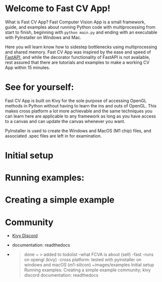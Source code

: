 # Welcome to Fast CV App!

What is Fast CV App? Fast Computer Vision App is a small framework, guide, and examples about running Python code with multiprocessing from start to finish, beginning with `python main.py` and ending with an executable with PyInstaller on Windows and Mac.

Here you will learn know how to sidestep bottlenecks using multiprocessing and shared memory. Fast CV App was inspired by the ease and speed of [FastAPI](https://fastapi.tiangolo.com/), and while the decorator functionality of FastAPI is not available, rest assured that there are tutorials and examples to make a working CV App within 15 minutes. 


# See for yourself:


Fast CV App is built on Kivy for the sole purpose of accessing OpenGL methods in Python without having to learn the ins and outs of OpenGL. This makes cross platform a lot more achievable and the same techniques you can learn here are applicable to any framework as long as you have access to a canvas and can update the canvas whenever you want. 

PyInstaller is used to create the Windows and MacOS (M1 chip) files, and associated .spec files are left in for examination. 

# Initial setup
# Running examples:

# Creating a simple example
# Community
- [Kivy Discord](https://discord.gg/hve3BMPrDh)
- documentation: readthedocs


- > done
~ > added to todolist
-what FCVA is about (sell)
-fast
-runs on opengl (kivy)
-cross platform: tested with pyinstaller on windows and macOS (m1-silicon)
~images/examples
Initial setup
Running examples:
Creating a simple example
community; 
kivy discord
documentation: readthedocs